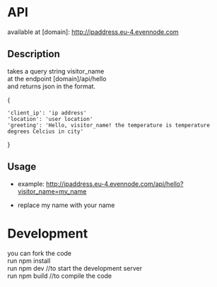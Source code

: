 # API

available at [domain]: http://ipaddress.eu-4.evennode.com

## Description

takes a query string visitor_name  
at the endpoint [domain]/api/hello  
and returns json in the format.  

{  

    'client_ip': 'ip address'  
    'location': 'user location'  
    'greeting': 'Hello, visitor_name! the temperature is temperature degrees Celcius in city'  

}

## Usage 

* example: http://ipaddress.eu-4.evennode.com/api/hello?visitor_name=my_name

* replace my name with your name

# Development

you can fork the code  
run npm install  
run npm dev //to start the development server  
run npm build //to compile the code 